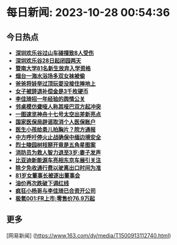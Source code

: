 
# 每日新闻: 2023-10-28 00:54:36
## 今日热点

- **[深圳欢乐谷过山车碰撞致8人受伤](https://www.163.com/search?keyword=%E6%B7%B1%E5%9C%B3%E6%AC%A2%E4%B9%90%E8%B0%B7%E8%BF%87%E5%B1%B1%E8%BD%A6%E7%A2%B0%E6%92%9E%E8%87%B48%E4%BA%BA%E5%8F%97%E4%BC%A4)**
- **[深圳欢乐谷28日起闭园两天](https://www.163.com/search?keyword=%E6%B7%B1%E5%9C%B3%E6%AC%A2%E4%B9%90%E8%B0%B728%E6%97%A5%E8%B5%B7%E9%97%AD%E5%9B%AD%E4%B8%A4%E5%A4%A9)**
- **[暨南大学81名新生放弃入学资格](https://www.163.com/search?keyword=%E6%9A%A8%E5%8D%97%E5%A4%A7%E5%AD%A681%E5%90%8D%E6%96%B0%E7%94%9F%E6%94%BE%E5%BC%83%E5%85%A5%E5%AD%A6%E8%B5%84%E6%A0%BC)**
- **[烟台一海水浴场多双女袜被偷](https://www.163.com/search?keyword=%E7%83%9F%E5%8F%B0%E4%B8%80%E6%B5%B7%E6%B0%B4%E6%B5%B4%E5%9C%BA%E5%A4%9A%E5%8F%8C%E5%A5%B3%E8%A2%9C%E8%A2%AB%E5%81%B7)**
- **[爸爸将娃举过顶玩耍没接住摔地上](https://www.163.com/search?keyword=%E7%88%B8%E7%88%B8%E5%B0%86%E5%A8%83%E4%B8%BE%E8%BF%87%E9%A1%B6%E7%8E%A9%E8%80%8D%E6%B2%A1%E6%8E%A5%E4%BD%8F%E6%91%94%E5%9C%B0%E4%B8%8A)**
- **[女子被辞退补偿金是3千枚硬币](https://www.163.com/search?keyword=%E5%A5%B3%E5%AD%90%E8%A2%AB%E8%BE%9E%E9%80%80%E8%A1%A5%E5%81%BF%E9%87%91%E6%98%AF3%E5%8D%83%E6%9E%9A%E7%A1%AC%E5%B8%81)**
- **[李佳琦招一年经验的舆情公关](https://www.163.com/search?keyword=%E6%9D%8E%E4%BD%B3%E7%90%A6%E6%8B%9B%E4%B8%80%E5%B9%B4%E7%BB%8F%E9%AA%8C%E7%9A%84%E8%88%86%E6%83%85%E5%85%AC%E5%85%B3)**
- **[邻桌模仿聋哑人称其哑巴双方起冲突](https://www.163.com/search?keyword=%E9%82%BB%E6%A1%8C%E6%A8%A1%E4%BB%BF%E8%81%8B%E5%93%91%E4%BA%BA%E7%A7%B0%E5%85%B6%E5%93%91%E5%B7%B4%E5%8F%8C%E6%96%B9%E8%B5%B7%E5%86%B2%E7%AA%81)**
- **[一图速览神舟十七号太空出差新亮点](https://www.163.com/search?keyword=%E4%B8%80%E5%9B%BE%E9%80%9F%E8%A7%88%E7%A5%9E%E8%88%9F%E5%8D%81%E4%B8%83%E5%8F%B7%E5%A4%AA%E7%A9%BA%E5%87%BA%E5%B7%AE%E6%96%B0%E4%BA%AE%E7%82%B9)**
- **[国家医保局辟谣取消个人医保账户](https://www.163.com/search?keyword=%E5%9B%BD%E5%AE%B6%E5%8C%BB%E4%BF%9D%E5%B1%80%E8%BE%9F%E8%B0%A3%E5%8F%96%E6%B6%88%E4%B8%AA%E4%BA%BA%E5%8C%BB%E4%BF%9D%E8%B4%A6%E6%88%B7)**
- **[医生小孩给患儿拍胸片？院方通报](https://www.163.com/search?keyword=%E5%8C%BB%E7%94%9F%E5%B0%8F%E5%AD%A9%E7%BB%99%E6%82%A3%E5%84%BF%E6%8B%8D%E8%83%B8%E7%89%87%EF%BC%9F%E9%99%A2%E6%96%B9%E9%80%9A%E6%8A%A5)**
- **[中方呼吁停火止战确保中缅边境安全](https://www.163.com/search?keyword=%E4%B8%AD%E6%96%B9%E5%91%BC%E5%90%81%E5%81%9C%E7%81%AB%E6%AD%A2%E6%88%98%E7%A1%AE%E4%BF%9D%E4%B8%AD%E7%BC%85%E8%BE%B9%E5%A2%83%E5%AE%89%E5%85%A8)**
- **[烈士陵园树枝掰开竟是五角星图案](https://www.163.com/search?keyword=%E7%83%88%E5%A3%AB%E9%99%B5%E5%9B%AD%E6%A0%91%E6%9E%9D%E6%8E%B0%E5%BC%80%E7%AB%9F%E6%98%AF%E4%BA%94%E8%A7%92%E6%98%9F%E5%9B%BE%E6%A1%88)**
- **[消防员为救人智力退至3岁:妻子发声](https://www.163.com/search?keyword=%E6%B6%88%E9%98%B2%E5%91%98%E4%B8%BA%E6%95%91%E4%BA%BA%E6%99%BA%E5%8A%9B%E9%80%80%E8%87%B33%E5%B2%81+%E5%A6%BB%E5%AD%90%E5%8F%91%E5%A3%B0)**
- **[比亚迪新能源车亮相东京车展引关注](https://www.163.com/search?keyword=%E6%AF%94%E4%BA%9A%E8%BF%AA%E6%96%B0%E8%83%BD%E6%BA%90%E8%BD%A6%E4%BA%AE%E7%9B%B8%E4%B8%9C%E4%BA%AC%E8%BD%A6%E5%B1%95%E5%BC%95%E5%85%B3%E6%B3%A8)**
- **[除夕免收通行费以驶离出口时间为准](https://www.163.com/search?keyword=%E9%99%A4%E5%A4%95%E5%85%8D%E6%94%B6%E9%80%9A%E8%A1%8C%E8%B4%B9%E4%BB%A5%E9%A9%B6%E7%A6%BB%E5%87%BA%E5%8F%A3%E6%97%B6%E9%97%B4%E4%B8%BA%E5%87%86)**
- **[81岁女董事长被逐出董事会](https://www.163.com/search?keyword=81%E5%B2%81%E5%A5%B3%E8%91%A3%E4%BA%8B%E9%95%BF%E8%A2%AB%E9%80%90%E5%87%BA%E8%91%A3%E4%BA%8B%E4%BC%9A)**
- **[油价再次跌破下调红线](https://www.163.com/search?keyword=%E6%B2%B9%E4%BB%B7%E5%86%8D%E6%AC%A1%E8%B7%8C%E7%A0%B4%E4%B8%8B%E8%B0%83%E7%BA%A2%E7%BA%BF)**
- **[疯狂小杨哥与李佳琦已合资开公司](https://www.163.com/search?keyword=%E7%96%AF%E7%8B%82%E5%B0%8F%E6%9D%A8%E5%93%A5%E4%B8%8E%E6%9D%8E%E4%BD%B3%E7%90%A6%E5%B7%B2%E5%90%88%E8%B5%84%E5%BC%80%E5%85%AC%E5%8F%B8)**
- **[极氪001:FR上市:零售价76.9万起](https://www.163.com/search?keyword=%E6%9E%81%E6%B0%AA001+FR%E4%B8%8A%E5%B8%82+%E9%9B%B6%E5%94%AE%E4%BB%B776.9%E4%B8%87%E8%B5%B7)**

## 更多
[网易新闻] (https://www.163.com/dy/media/T1500913112740.html)
